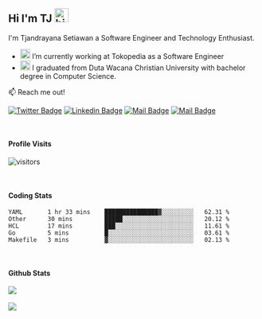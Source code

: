 ## Hi I'm TJ <img src="https://user-images.githubusercontent.com/1303154/88677602-1635ba80-d120-11ea-84d8-d263ba5fc3c0.gif" width="28px" alt="hi">

I'm Tjandrayana Setiawan a Software Engineer and Technology Enthusiast. 

- <img src="https://seeklogo.com/images/T/tokopedia-logo-5340B636F6-seeklogo.com.png" width="20px"> I’m currently working at Tokopedia as a Software Engineer
- <img src="https://1.bp.blogspot.com/-VVqX3nlqiRs/XVy4krJV_OI/AAAAAAAAAfc/jSM7NmN2-dYescO3AC_28fhb-DHYoQiUACLcBGAs/s320/33.UKDW.png" width="20px">   I graduated from Duta Wacana Christian University with bachelor degree in Computer Science.


📫 Reach me out!

[![Twitter Badge](https://img.shields.io/badge/Twitter-%40TjandrayanaS-00ACEE?style=flat&labelColor=1ca0f1&logo=twitter&logoColor=white&link=https://twitter.com/TjandrayanaS)](https://twitter.com/TjandrayanaS) [![Linkedin Badge](https://img.shields.io/badge/Linkedin-Tjandrayana%20Setiawan-blue?style=flat&labelColor=0e76a8&logo=linkedin&logoColor=white)](https://www.linkedin.com/in/tjandrayana-setiawan-01425311b/) [![Mail Badge](https://img.shields.io/badge/Instagram-%40mts1731-ff69b4?style=flat&labelColor=e84393&logo=instagram&logoColor=white)](https://instagram.com/mts1731) [![Mail Badge](https://img.shields.io/badge/Gmail-tjandrayana.setiawan-red?style=flat&labelColor=c0392b&logo=gmail&logoColor=white)](mailto:tjandrayana.setiawan@ti.ukdw.ac.id)


<br />

#### Profile Visits 

![visitors](https://visitor-badge.glitch.me/badge?page_id=tjandrayana.tjandrayana)


<br >

#### Coding Stats

<!--START_SECTION:waka-->
```text
YAML       1 hr 33 mins    ███████████████▓░░░░░░░░░   62.31 % 
Other      30 mins         █████░░░░░░░░░░░░░░░░░░░░   20.12 % 
HCL        17 mins         ███░░░░░░░░░░░░░░░░░░░░░░   11.61 % 
Go         5 mins          █░░░░░░░░░░░░░░░░░░░░░░░░   03.61 % 
Makefile   3 mins          ▓░░░░░░░░░░░░░░░░░░░░░░░░   02.13 % 
```
<!--END_SECTION:waka-->


<br >

#### Github Stats
<div>
<img align="center" src="https://github-readme-stats.vercel.app/api?username=tjandrayana&count_private=true&theme=tokyonight&show_icons=true&include_all_commits=true"/>
</div>
<br>
<div>
<img align="center" src="https://github-readme-stats.vercel.app/api/top-langs?username=tjandrayana&count_private=true&theme=tokyonight"/>

</div>



</details>


